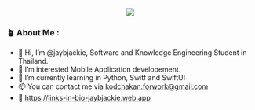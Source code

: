 <div id="header" align="center">
  <img src="https://media.giphy.com/media/3oKIPtjElfqwMOTbH2/giphy.gif">
</div>

### :potted_plant: About Me :
- 👋 Hi, I’m @jaybjackie, Software and Knowledge Engineering Student in Thailand.
- 👀 I’m interested Mobile Application developement.
- 🌱 I’m currently learning in Python, Switf and SwiftUI
- 📫 You can contact me via kodchakan.forwork@gmail.com
- 🧐 https://links-in-bio-jaybjackie.web.app

<!---
jaybjackie/jaybjackie is a ✨ special ✨ repository because its `README.md` (this file) appears on your GitHub profile.
You can click the Preview link to take a look at your changes.
--->
